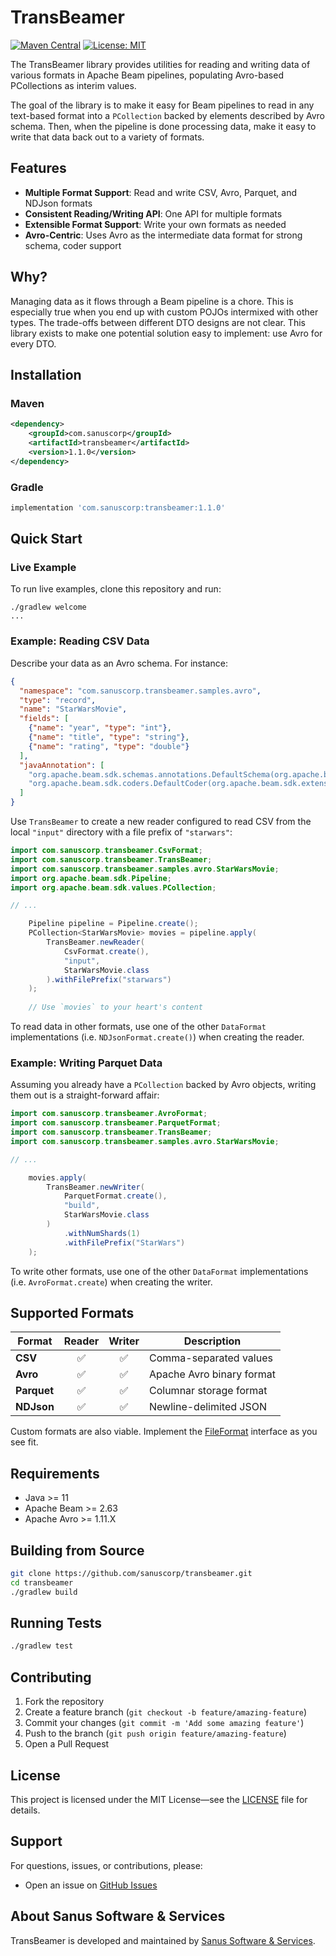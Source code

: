 # TransBeamer

[![Maven Central](https://img.shields.io/maven-central/v/com.sanuscorp/transbeamer.svg)](https://central.sonatype.com/artifact/com.sanuscorp/transbeamer)
[![License: MIT](https://img.shields.io/badge/License-MIT-yellow.svg)](https://opensource.org/licenses/MIT)

The TransBeamer library provides utilities for reading and writing data of various 
formats in Apache Beam pipelines, populating Avro-based PCollections as interim 
values.

The goal of the library is to make it easy for Beam pipelines to read in any 
text-based format into a `PCollection` backed by elements described by Avro
schema.  Then, when the pipeline is done processing data, make it easy to write
that data back out to a variety of formats.

## Features

- **Multiple Format Support**: Read and write CSV, Avro, Parquet, and NDJson formats
- **Consistent Reading/Writing API**: One API for multiple formats
- **Extensible Format Support**: Write your own formats as needed
- **Avro-Centric**: Uses Avro as the intermediate data format for strong schema, coder support

## Why?

Managing data as it flows through a Beam pipeline is a chore.  This is especially
true when you end up with custom POJOs intermixed with other types.  The trade-offs
between different DTO designs are not clear.  This library exists to make one
potential solution easy to implement: use Avro for every DTO.

## Installation

### Maven

```xml
<dependency>
    <groupId>com.sanuscorp</groupId>
    <artifactId>transbeamer</artifactId>
    <version>1.1.0</version>
</dependency>
```

### Gradle

```groovy
implementation 'com.sanuscorp:transbeamer:1.1.0'
```

## Quick Start

### Live Example

To run live examples, clone this repository and run:

```shell
./gradlew welcome
...
```

### Example: Reading CSV Data

Describe your data as an Avro schema.  For instance:

```json
{
  "namespace": "com.sanuscorp.transbeamer.samples.avro",
  "type": "record",
  "name": "StarWarsMovie",
  "fields": [
    {"name": "year", "type": "int"},
    {"name": "title", "type": "string"},
    {"name": "rating", "type": "double"}
  ],
  "javaAnnotation": [
    "org.apache.beam.sdk.schemas.annotations.DefaultSchema(org.apache.beam.sdk.extensions.avro.schemas.AvroRecordSchema.class)",
    "org.apache.beam.sdk.coders.DefaultCoder(org.apache.beam.sdk.extensions.avro.coders.AvroCoder.class)"
  ]
}
```

Use `TransBeamer` to create a new reader configured to read CSV from the local
`"input"` directory with a file prefix of `"starwars"`:

```java
import com.sanuscorp.transbeamer.CsvFormat;
import com.sanuscorp.transbeamer.TransBeamer;
import com.sanuscorp.transbeamer.samples.avro.StarWarsMovie;
import org.apache.beam.sdk.Pipeline;
import org.apache.beam.sdk.values.PCollection;

// ...

    Pipeline pipeline = Pipeline.create();
    PCollection<StarWarsMovie> movies = pipeline.apply(
        TransBeamer.newReader(
            CsvFormat.create(),
            "input",
            StarWarsMovie.class
        ).withFilePrefix("starwars")
    );
    
    // Use `movies` to your heart's content
```

To read data in other formats, use one of the other `DataFormat` implementations
(i.e. `NDJsonFormat.create()`) when creating the reader.

### Example: Writing Parquet Data

Assuming you already have a `PCollection` backed by Avro objects, writing them
out is a straight-forward affair:

```java
import com.sanuscorp.transbeamer.AvroFormat;
import com.sanuscorp.transbeamer.ParquetFormat;
import com.sanuscorp.transbeamer.TransBeamer;
import com.sanuscorp.transbeamer.samples.avro.StarWarsMovie;

// ...

    movies.apply(
        TransBeamer.newWriter(
            ParquetFormat.create(),
            "build",
            StarWarsMovie.class
        )
            .withNumShards(1)
            .withFilePrefix("StarWars")
    );
```

To write other formats, use one of the other `DataFormat` implementations
(i.e. `AvroFormat.create`) when creating the writer.


## Supported Formats

| Format      | Reader | Writer | Description               |
|-------------|:------:|:------:|---------------------------|
| **CSV**     |   ✅    |   ✅    | Comma-separated values    |
| **Avro**    |   ✅    |   ✅    | Apache Avro binary format |
| **Parquet** |   ✅    |   ✅    | Columnar storage format   |
| **NDJson**  |   ✅    |   ✅    | Newline-delimited JSON    |

Custom formats are also viable.  Implement the [FileFormat](./lib/src/main/java/com/sanuscorp/transbeamer/FileFormat.java)
interface as you see fit.

## Requirements

- Java >= 11
- Apache Beam >= 2.63
- Apache Avro >= 1.11.X

## Building from Source

```bash
git clone https://github.com/sanuscorp/transbeamer.git
cd transbeamer
./gradlew build
```

## Running Tests

```bash
./gradlew test
```

## Contributing

1. Fork the repository
2. Create a feature branch (`git checkout -b feature/amazing-feature`)
3. Commit your changes (`git commit -m 'Add some amazing feature'`)
4. Push to the branch (`git push origin feature/amazing-feature`)
5. Open a Pull Request

## License

This project is licensed under the MIT License—see the [LICENSE](LICENSE) file for details.

## Support

For questions, issues, or contributions, please:

- Open an issue on [GitHub Issues](https://github.com/sanuscorp/transbeamer/issues)

## About Sanus Software & Services

TransBeamer is developed and maintained by [Sanus Software & Services](https://sanuscorp.com).